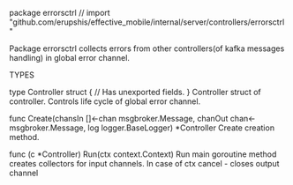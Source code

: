 package errorsctrl // import "github.com/erupshis/effective_mobile/internal/server/controllers/errorsctrl"

Package errorsctrl collects errors from other controllers(of kafka messages
handling) in global error channel.

TYPES

type Controller struct {
	// Has unexported fields.
}
    Controller struct of controller. Controls life cycle of global error
    channel.

func Create(chansIn []<-chan msgbroker.Message, chanOut chan<- msgbroker.Message, log logger.BaseLogger) *Controller
    Create creation method.

func (c *Controller) Run(ctx context.Context)
    Run main goroutine method creates collectors for input channels. In case of
    ctx cancel - closes output channel

